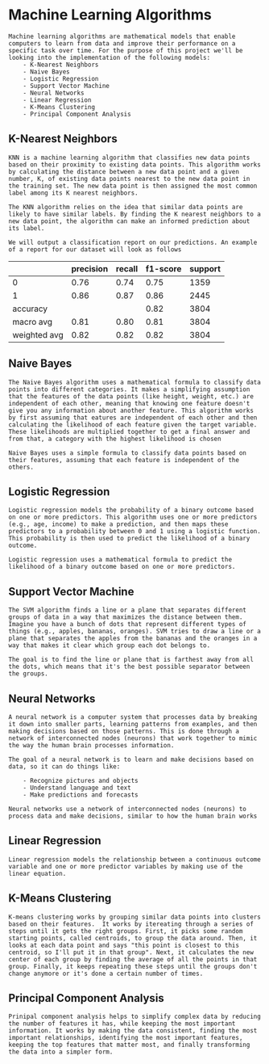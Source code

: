 # Machine Learning Algorithms

    Machine learning algorithms are mathematical models that enable computers to learn from data and improve their performance on a specific task over time. For the purpose of this project we'll be looking into the implementation of the following models: 
        - K-Nearest Neighbors
        - Naive Bayes
        - Logistic Regression
        - Support Vector Machine
        - Neural Networks
        - Linear Regression
        - K-Means Clustering
        - Principal Component Analysis

## K-Nearest Neighbors

    KNN is a machine learning algorithm that classifies new data points based on their proximity to existing data points. This algorithm works by calculating the distance between a new data point and a given number, K, of existing data points nearest to the new data point in the training set. The new data point is then assigned the most common label among its K nearest neighbors.

    The KNN algorithm relies on the idea that similar data points are likely to have similar labels. By finding the K nearest neighbors to a new data point, the algorithm can make an informed prediction about its label.

    We will output a classification report on our predictions. An example of a report for our dataset will look as follows

||precision|recall|f1-score|support|
|-|-|-|-|-|
|0|0.76|0.74|0.75|1359|
|1|0.86|0.87|0.86|2445|
|accuracy|||0.82|3804|
|macro avg|0.81|0.80|0.81|3804|
|weighted avg|0.82|0.82|0.82|3804|

## Naive Bayes

    The Naive Bayes algorithm uses a mathematical formula to classify data points into different categories. It makes a simplifying assumption that the features of the data points (like height, weight, etc.) are independent of each other, meaning that knowing one feature doesn't give you any information about another feature. This algorithm works by first assuming that eatures are independent of each other and then calculating the likelihood of each feature given the target variable. These likelihoods are multiplied together to get a final answer and from that, a category with the highest likelihood is chosen

    Naive Bayes uses a simple formula to classify data points based on their features, assuming that each feature is independent of the others.

## Logistic Regression

    Logistic regression models the probability of a binary outcome based on one or more predictors. This algorithm uses one or more predictors (e.g., age, income) to make a prediction, and then maps these predictors to a probability between 0 and 1 using a logistic function. This probability is then used to predict the likelihood of a binary outcome.

    Logistic regression uses a mathematical formula to predict the likelihood of a binary outcome based on one or more predictors.

## Support Vector Machine

    The SVM algorithm finds a line or a plane that separates different groups of data in a way that maximizes the distance between them. Imagine you have a bunch of dots that represent different types of things (e.g., apples, bananas, oranges). SVM tries to draw a line or a plane that separates the apples from the bananas and the oranges in a way that makes it clear which group each dot belongs to.

    The goal is to find the line or plane that is farthest away from all the dots, which means that it's the best possible separator between the groups.

## Neural Networks

    A neural network is a computer system that processes data by breaking it down into smaller parts, learning patterns from examples, and then making decisions based on those patterns. This is done through a network of interconnected nodes (neurons) that work together to mimic the way the human brain processes information.

    The goal of a neural network is to learn and make decisions based on data, so it can do things like:

        - Recognize pictures and objects
        - Understand language and text
        - Make predictions and forecasts

    Neural networks use a network of interconnected nodes (neurons) to process data and make decisions, similar to how the human brain works

## Linear Regression

    Linear regression models the relationship between a continuous outcome variable and one or more predictor variables by making use of the linear equation.

## K-Means Clustering

    K-means clustering works by grouping similar data points into clusters based on their features.  It works by itereating through a series of steps until it gets the right groups. First, it picks some random starting points, called centroids, to group the data around. Then, it looks at each data point and says "this point is closest to this centroid, so I'll put it in that group". Next, it calculates the new center of each group by finding the average of all the points in that group. Finally, it keeps repeating these steps until the groups don't change anymore or it's done a certain number of times.

## Principal Component Analysis

    Prinipal component analysis helps to simplify complex data by reducing the number of features it has, while keeping the most important information. It works by making the data consistent, finding the most important relationships, identifying the most important features, keeping the top features that matter most, and finally transforming the data into a simpler form.
